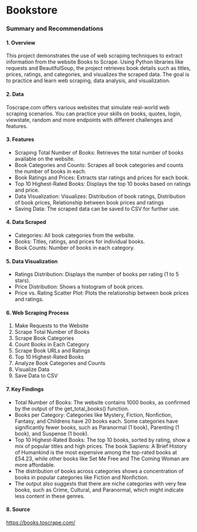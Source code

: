 # Bookstore

### Summary and Recommendations

#### 1. Overview

This project demonstrates the use of web scraping techniques to extract information from the website Books to Scrape. Using Python libraries like requests and BeautifulSoup, the project retrieves book details such as titles, prices, ratings, and categories, and visualizes the scraped data. The goal is to practice and learn web scraping, data analysis, and visualization.

#### 2. Data

Toscrape.com offers various websites that simulate real-world web scraping scenarios. You can practice your skills on books, quotes, login, viewstate, random and more endpoints with different challenges and features.

#### 3. Features

- Scraping Total Number of Books: Retrieves the total number of books available on the website.
- Book Categories and Counts: Scrapes all book categories and counts the number of books in each.
- Book Ratings and Prices: Extracts star ratings and prices for each book.
- Top 10 Highest-Rated Books: Displays the top 10 books based on ratings and price.
- Data Visualization: Visualizes: Distribution of book ratings, Distribution of book prices, Relationship between book prices and ratings
- Saving Data: The scraped data can be saved to CSV for further use.

#### 4. Data Scraped

- Categories: All book categories from the website.
- Books: Titles, ratings, and prices for individual books.
- Book Counts: Number of books in each category.

#### 5. Data Visualization

- Ratings Distribution: Displays the number of books per rating (1 to 5 stars).
- Price Distribution: Shows a histogram of book prices.
- Price vs. Rating Scatter Plot: Plots the relationship between book prices and ratings.

#### 6. Web Scraping Process
   
   1. Make Requests to the Website
   2. Scrape Total Number of Books
   3. Scrape Book Categories
   4. Count Books in Each Category
   5. Scrape Book URLs and Ratings
   6. Top 10 Highest-Rated Books
   7. Analyze Book Categories and Counts
   8. Visualize Data
   9. Save Data to CSV

#### 7. Key Findings
      
- Total Number of Books: The website contains 1000 books, as confirmed by the output of the get_total_books() function.
- Books per Category: Categories like Mystery, Fiction, Nonfiction, Fantasy, and Childrens have 20 books each. Some categories have significantly fewer books, such as Paranormal (1 book), Parenting (1 book), and Suspense (1 book).
- Top 10 Highest-Rated Books: The top 10 books, sorted by rating, show a mix of popular titles and high prices. The book Sapiens: A Brief History of Humankind is the most expensive among the top-rated books at £54.23, while other books like Set Me Free and The Coming Woman are more affordable.
- The distribution of books across categories shows a concentration of books in popular categories like Fiction and Nonfiction.
- The output also suggests that there are niche categories with very few books, such as Crime, Cultural, and Paranormal, which might indicate less content in these genres.

#### 8.  Source

https://books.toscrape.com/
